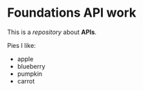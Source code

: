 # Foundations API work

This is a *repository* about **APIs**. 

Pies I like:

* apple 
* blueberry
* pumpkin
* carrot 

